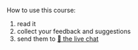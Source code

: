 <div class="lojbo simple_blockquotes"></div>

How to use this course:

1. read it
2. collect your feedback and suggestions
3. send them to [💬 the live chat](https://lojban.pw/articles/live_chat/)